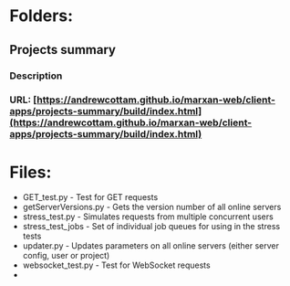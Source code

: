# Folders:
## Projects summary
### Description
### URL: [https://andrewcottam.github.io/marxan-web/client-apps/projects-summary/build/index.html](https://andrewcottam.github.io/marxan-web/client-apps/projects-summary/build/index.html)

# Files:
- GET_test.py - Test for GET requests
- getServerVersions.py - Gets the version number of all online servers
- stress_test.py - Simulates requests from multiple concurrent users
- stress_test_jobs - Set of individual job queues for using in the stress tests
- updater.py - Updates parameters on all online servers (either server config, user or project)
- websocket_test.py - Test for WebSocket requests
- 